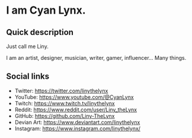 # I am Cyan Lynx.

## Quick description

Just call me Liny.

I am an artist, designer, musician, writer, gamer, influencer... Many things.

## Social links

- Twitter: https://twitter.com/linythelynx
- YouTube: https://www.youtube.com/@CyanLynx
- Twitch: https://www.twitch.tv/linythelynx
- Reddit: https://www.reddit.com/user/Liny_theLynx
- GitHub: https://github.com/Liny-TheLynx
- Devian Art: https://www.deviantart.com/linythelynx
- Instagram: https://www.instagram.com/linythelynx/
